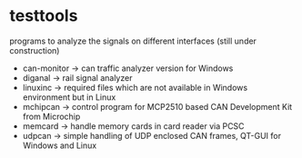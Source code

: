 # testtools
programs to analyze the signals on different interfaces (still under construction)
- can-monitor -> can traffic analyzer version for Windows
- diganal -> rail signal analyzer
- linuxinc -> required files which are not available in Windows environment but in Linux
- mchipcan -> control program for MCP2510 based CAN Development Kit from Microchip
- memcard -> handle memory cards in card reader via PCSC
- udpcan -> simple handling of UDP enclosed CAN frames, QT-GUI for Windows and Linux

